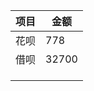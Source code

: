 | 项目 | 金额  |
| ---- | ----- |
| 花呗 | 778   |
| 借呗 | 32700 |
|      |       |
|      |       |
|      |       |

